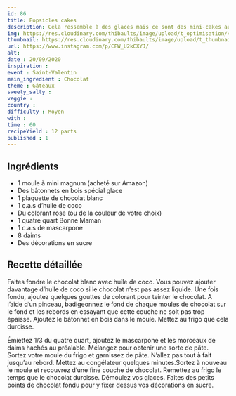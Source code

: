 ```yaml
---
id: 86
title: Popsicles cakes
description: Cela ressemble à des glaces mais ce sont des mini-cakes au chocolat. Surprise assurée pour vos invités.
img: https://res.cloudinary.com/thibaults/image/upload/t_optimisation/v1600524211/Recipes/20200920_popsicles_cake.jpg
thumbnail: https://res.cloudinary.com/thibaults/image/upload/t_thumbnail_josie/v1600524211/Recipes/20200920_popsicles_cake.jpg
url: https://www.instagram.com/p/CFW_U2kCXYJ/
alt: 
date : 20/09/2020
inspiration : 
event : Saint-Valentin
main_ingredient : Chocolat
theme : Gâteaux
sweety_salty : 
veggie : 
country :
difficulty : Moyen
with : 
time : 60
recipeYield : 12 parts
published : 1
---
```


## Ingrédients
 - 1 moule à mini magnum (acheté sur Amazon)
 - Des bâtonnets en bois spécial glace
 - 1 plaquette de chocolat blanc
 - 1 c.a.s d’huile de coco
 - Du colorant rose (ou de la couleur de votre choix)
 - 1 quatre quart Bonne Maman
 - 1 c.a.s de mascarpone
 - 8 daims
 - Des décorations en sucre

## Recette détaillée
Faites fondre le chocolat blanc avec huile de coco. Vous pouvez ajouter davantage d’huile de coco si le chocolat n’est pas assez liquide. Une fois fondu, ajoutez quelques gouttes de colorant pour teinter le chocolat. A l’aide d’un pinceau, badigeonnez le fond de chaque moules de chocolat sur le fond et les rebords en essayant que cette couche ne soit pas trop épaisse. Ajoutez le bâtonnet en bois dans le moule. Mettez au frigo que cela durcisse.

Émiettez 1/3 du quatre quart, ajoutez le mascarpone et les morceaux de daims hachés au préalable. Mélangez pour obtenir une sorte de pâte. Sortez votre moule du frigo et garnissez de pâte. N’allez pas tout à fait jusqu’au rebord. Mettez au congélateur quelques minutes.Sortez à nouveau le moule et recouvrez d’une fine couche de chocolat. Remettez au frigo le temps que le chocolat durcisse. Démoulez vos glaces. Faites des petits points de chocolat fondu pour y fixer dessus vos décorations en sucre.